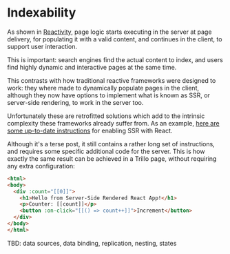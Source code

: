 # Indexability

As shown in [Reactivity](https://trillojs.dev/docs/concepts/reactivity), page logic starts executing in the server at page delivery, for populating it with a valid content, and continues in the client, to support user interaction.

This is important: search engines find the actual content to index, and users find highly dynamic and interactive pages at the same time.

This contrasts with how traditional reactive frameworks were designed to work: they where made to dynamically populate pages in the client, although they now have options to implement what is known as SSR, or server-side rendering, to work in the server too.

Unfortunately these are retrofitted solutions which add to the intrinsic complexity these frameworks already suffer from. As an example, [here are some up-to-date instructions](https://codedamn.com/news/reactjs/server-side-rendering-reactjs) for enabling SSR with React.

Although it's a terse post, it still contains a rather long set of instructions, and requires some specific additional code for the server. This is how exactly the same result can be achieved in a Trillo page, without requiring any extra configuration:

```html
<html>
<body>
  <div :count="[[0]]">
    <h1>Hello from Server-Side Rendered React App!</h1>
    <p>Counter: [[count]]</p>
    <button :on-click="[[() => count++]]">Increment</button>
  </div>
</body>
</html>
```

TBD: data sources, data binding, replication, nesting, states
